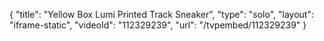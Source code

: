 {
    "title": "Yellow Box Lumi Printed Track Sneaker",
    "type": "solo",
    "layout": "iframe-static",
    "videoId": "112329239",
    "url": "\/tvpembed\/112329239"
}